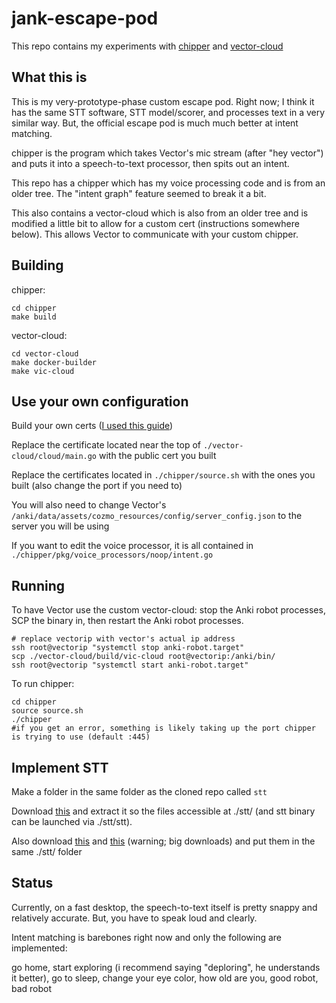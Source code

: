 # jank-escape-pod

This repo contains my experiments with [chipper](https://github.com/digital-dream-labs/chipper) and [vector-cloud](https://github.com/digital-dream-labs/vector-cloud)

## What this is

This is my very-prototype-phase custom escape pod. Right now; I think it has the same STT software, STT model/scorer, and processes text in a very similar way. But, the official escape pod is much much better at intent matching.

chipper is the program which takes Vector's mic stream (after "hey vector") and puts it into a speech-to-text processor, then spits out an intent.

This repo has a chipper which has my voice processing code and is from an older tree. The "intent graph" feature seemed to break it a bit.

This also contains a vector-cloud which is also from an older tree and is modified a little bit to allow for a custom cert (instructions somewhere below). This allows Vector to communicate with your custom chipper.

## Building

chipper:

```
cd chipper
make build
```

vector-cloud:
```
cd vector-cloud
make docker-builder
make vic-cloud
```

## Use your own configuration

Build your own certs ([I used this guide](https://gist.github.com/KeithYeh/bb07cadd23645a6a62509b1ec8986bbc))

Replace the certificate located near the top of `./vector-cloud/cloud/main.go` with the public cert you built

Replace the certificates located in `./chipper/source.sh` with the ones you built (also change the port if you need to)

You will also need to change Vector's `/anki/data/assets/cozmo_resources/config/server_config.json` to the server you will be using

If you want to edit the voice processor, it is all contained in `./chipper/pkg/voice_processors/noop/intent.go`

## Running

To have Vector use the custom vector-cloud: stop the Anki robot processes, SCP the binary in, then restart the Anki robot processes.

```
# replace vectorip with vector's actual ip address
ssh root@vectorip "systemctl stop anki-robot.target"
scp ./vector-cloud/build/vic-cloud root@vectorip:/anki/bin/
ssh root@vectorip "systemctl start anki-robot.target"
```

To run chipper:

```
cd chipper
source source.sh
./chipper
#if you get an error, something is likely taking up the port chipper is trying to use (default :445)
```

## Implement STT

Make a folder in the same folder as the cloned repo called `stt`

Download [this](https://github.com/coqui-ai/STT/releases/download/v1.3.0/native_client.tflite.Linux.tar.xz) and extract it so the files accessible at ./stt/ (and stt binary can be launched via ./stt/stt).

Also download [this](https://coqui.gateway.scarf.sh/english/coqui/v1.0.0-large-vocab/model.tflite) and [this](https://coqui.gateway.scarf.sh/english/coqui/v1.0.0-large-vocab/large_vocabulary.scorer) (warning; big downloads) and put them in the same ./stt/ folder

## Status

Currently, on a fast desktop, the speech-to-text itself is pretty snappy and relatively accurate. But, you have to speak loud and clearly.

Intent matching is barebones right now and only the following are implemented:

go home, start exploring (i recommend saying "deploring", he understands it better), go to sleep, change your eye color, how old are you, good robot, bad robot
